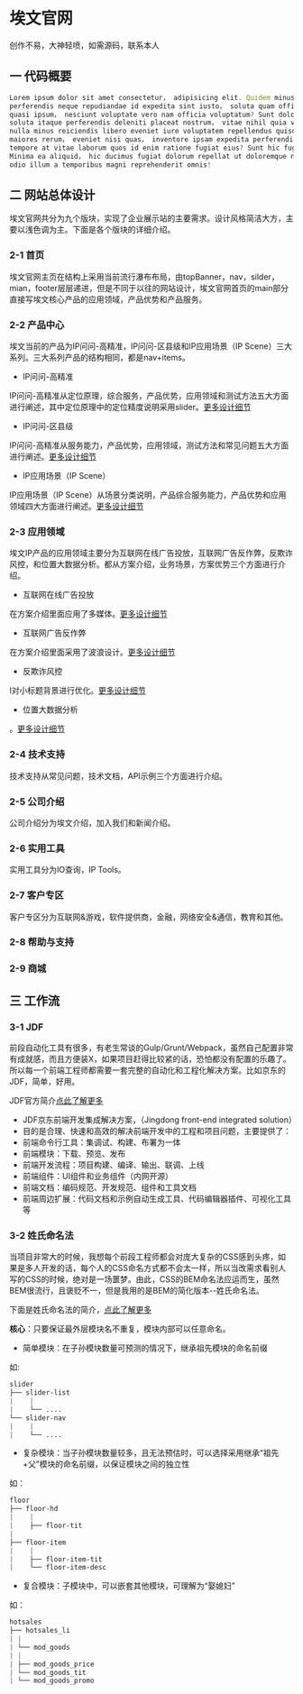 # 埃文官网

创作不易，大神轻喷，如需源码，联系本人

## 一 代码概要

```js
Lorem ipsum dolor sit amet consectetur， adipisicing elit. Quidem minus distinctio veritatis 
perferendis neque repudiandae id expedita sint iusto， soluta quam officiis nobis autem 
quasi ipsum， nesciunt voluptate vero nam officia voluptatum? Sunt dolore， assumenda，
soluta itaque perferendis deleniti placeat nostrum， vitae nihil quia voluptatum tenetur 
nulla minus reiciendis libero eveniet iure voluptatem repellendus quisquam. Sapiente 
maiores rerum， eveniet nisi quas， inventore ipsam expedita perferendis sint possimus，
tempore at vitae laborum quos id enim ratione fugiat eius? Sunt hic fuga reprehenderit.
Minima ea aliquid， hic ducimus fugiat dolorum repellat ut doloremque nulla cupiditate 
odio illum a temporibus magni reprehenderit omnis!
```

## 二 网站总体设计

埃文官网共分为九个版块，实现了企业展示站的主要需求。设计风格简洁大方，主要以浅色调为主。下面是各个版块的详细介绍。

### 2-1 首页

埃文官网主页在结构上采用当前流行瀑布布局，由topBanner，nav，silder，mian，footer层层递进，但是不同于以往的网站设计，埃文官网首页的main部分直接写埃文核心产品的应用领域，产品优势和产品服务。

### 2-2 产品中心

埃文当前的产品为IP问问-高精准，IP问问-区县级和IP应用场景（IP Scene）三大系列。三大系列产品的结构相同，都是nav+items。

* IP问问-高精准

IP问问-高精准从定位原理，综合服务，产品优势，应用领域和测试方法五大方面进行阐述，其中定位原理中的定位精度说明采用slider。[更多设计细节](https://github.com/redliyang/ipplus360)

* IP问问-区县级

IP问问-高精准从服务能力，产品优势，应用领域，测试方法和常见问题五大方面进行阐述。[更多设计细节](https://github.com/redliyang/ipplus360)

* IP应用场景（IP Scene）

IP应用场景（IP Scene）从场景分类说明，产品综合服务能力，产品优势和应用领域四大方面进行阐述。[更多设计细节](https://github.com/redliyang/ipplus360)

### 2-3 应用领域

埃文IP产品的应用领域主要分为互联网在线广告投放，互联网广告反作弊，反欺诈风控，和位置大数据分析。都从方案介绍，业务场景，方案优势三个方面进行介绍。

* 互联网在线广告投放

在方案介绍里面应用了多媒体。[更多设计细节](https://github.com/redliyang/ipplus360)

* 互联网广告反作弊

在方案介绍里面采用了波浪设计。[更多设计细节](https://github.com/redliyang/ipplus360)

* 反欺诈风控

I对小标题背景进行优化。[更多设计细节](https://github.com/redliyang/ipplus360)

* 位置大数据分析

。[更多设计细节](https://github.com/redliyang/ipplus360)

### 2-4 技术支持

技术支持从常见问题，技术文档，API示例三个方面进行介绍。

### 2-5 公司介绍

公司介绍分为埃文介绍，加入我们和新闻介绍。

### 2-6 实用工具

实用工具分为IO查询，IP Tools。

### 2-7 客户专区

客户专区分为互联网&游戏，软件提供商，金融，网络安全&通信，教育和其他。

### 2-8 帮助与支持

### 2-9 商城

## 三 工作流

### 3-1 JDF

前段自动化工具有很多，有老生常谈的Gulp/Grunt/Webpack，虽然自己配置非常有成就感，而且方便装X，如果项目赶得比较紧的话，恐怕都没有配置的乐趣了。所以每一个前端工程师都需要一套完整的自动化和工程化解决方案。比如京东的JDF，简单，好用。

JDF官方简介[点此了解更多](https://github.com/putaoshu/jdf)

* JDF京东前端开发集成解决方案，（Jingdong front-end integrated solution）
* 目的是合理、快速和高效的解决前端开发中的工程和项目问题，主要提供了：
* 前端命令行工具：集调试、构建、布署为一体
* 前端模块：下载、预览、发布
* 前端开发流程：项目构建、编译、输出、联调、上线
* 前端组件：UI组件和业务组件（内网开源）
* 前端文档：编码规范、开发规范、组件和工具文档
* 前端周边扩展：代码文档和示例自动生成工具、代码编辑器插件、可视化工具等

### 3-2 姓氏命名法

当项目非常大的时候，我想每个前段工程师都会对庞大复杂的CSS感到头疼，如果是多人开发的话，每个人的CSS命名方式都不会太一样，所以当改需求看别人写的CSS的时候，绝对是一场噩梦。由此，CSS的BEM命名法应运而生，虽然BEM很流行，且褒贬不一，但是我用的是BEM的简化版本--姓氏命名法。

下面是姓氏命名法的简介，[点此了解更多](https://www.zhihu.com/question/54962942)

**核心**：只要保证最外层模块名不重复，模块内部可以任意命名。

* 简单模块：在子孙模块数量可预测的情况下，继承祖先模块的命名前缀

如:

```css
slider
├── slider-list
|    |
|    └── ....
└── slider-nav
|    |
|    └── ....
```

* 复杂模块：当子孙模块数量较多，且无法预估时，可以选择采用继承“祖先+父”模块的命名前缀，以保证模块之间的独立性

如：

```css
floor
├── floor-hd
|    |
|    ├── floor-tit
|
├── floor-item
|    |
|    ├── floor-item-tit
|    └── floor-item-desc
```

* 复合模块：子模块中，可以嵌套其他模块，可理解为“娶媳妇”

如：

```css
hotsales
├── hotsales_li
| |
| └── mod_goods
| |
| ├── mod_goods_price
| └── mod_goods_tit
| └── mod_goods_promo
```